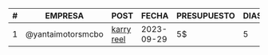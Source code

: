 
| # | EMPRESA |POST | FECHA | PRESUPUESTO | DIAS |ALCANCE |
|---|---|---|---|---|---|---|
| 1 | @yantaimotorsmcbo | [karry reel](https://www.instagram.com/p/CxvO6ipOqQR/) | 2023-09-29 | 5$ | 5 | 0 |